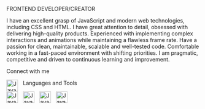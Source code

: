 FRONTEND DEVELOPER/CREATOR

I have an excellent grasp of JavaScript and modern web technologies, including CSS and HTML. I have great attention to detail, obsessed with delivering high-quality products. Experienced with implementing complex interactions and animations while maintaining a flawless frame rate. Have a passion for clean, maintainable, scalable and well-tested code. Comfortable working in a fast-paced environment with shifting priorities. I am pragmatic, competitive and driven to continuous learning and improvement.


Connect with me 

<img align="left" alt="Java" width="30px" style="padding-right:10px;" src="https://cdn.jsdelivr.net/gh/devicons/devicon/icons/linkedin/linkedin-original.svg"/>
          

Languages and Tools

<img align="left" alt="Java" width="30px" style="padding-right:10px;" src="https://cdn.jsdelivr.net/gh/devicons/devicon/icons/html5/html5-original.svg"/>
<img align="left" alt="Java" width="30px" style="padding-right:10px;" src="https://cdn.jsdelivr.net/gh/devicons/devicon/icons/css3/css3-original.svg"/>
<img align="left" alt="Java" width="30px" style="padding-right:10px;" src="https://cdn.jsdelivr.net/gh/devicons/devicon/icons/javascript/javascript-original.svg"/>
<img align="left" alt="Java" width="30px" style="padding-right:10px;" src="https://cdn.jsdelivr.net/gh/devicons/devicon/icons/react/react-original.svg"/>



    
   
          
